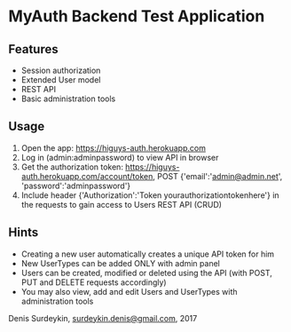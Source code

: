 # MyAuth Backend Test Application

## Features

- Session authorization
- Extended User model
- REST API
- Basic administration tools

## Usage

1. Open the app: https://higuys-auth.herokuapp.com
2. Log in (admin:adminpassword) to view API in browser
3. Get the authorization token: https://higuys-auth.herokuapp.com/account/token, POST {'email':'admin@admin.net', 'password':'adminpassword'}
4. Include header {'Authorization':'Token yourauthorizationtokenhere'} in the requests to gain access to Users REST API (CRUD)

## Hints

- Creating a new user automatically creates a unique API token for him
- New UserTypes can be added ONLY with admin panel
- Users can be created, modified or deleted using the API (with POST, PUT and DELETE requests accordingly)
- You may also view, add and edit Users and UserTypes with administration tools

Denis Surdeykin, surdeykin.denis@gmail.com, 2017
